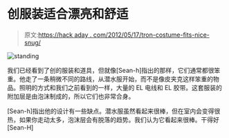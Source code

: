 # 创服装适合漂亮和舒适

> 原文:[https://hack aday . com/2012/05/17/tron-costume-fits-nice-snug/](https://hackaday.com/2012/05/17/tron-costume-fits-nice-and-snug/)

![](../Images/e1cff1bb936793f613c5e9a79b87d6b2.png "standing")

我们已经看到了创的服装和道具，但就像[Sean-h]指出的那样，它们通常都很笨重。他走了一条稍微不同的路线，从潜水服开始，而不是像皮夹克这样笨重的物品。照明的方式和我们之前看到的一样，大量的 EL 电线和 EL 胶带。这套服装的附加层是由泡沫制成的，所以它们也非常合身。

[Sean-h]指出他的设计有一些缺点。潜水服虽然看起来很棒，但在室内会变得很热，如果你走动太多，泡沫层会有脱落的趋势。我们认为它看起来很棒。干得好[Sean-H]